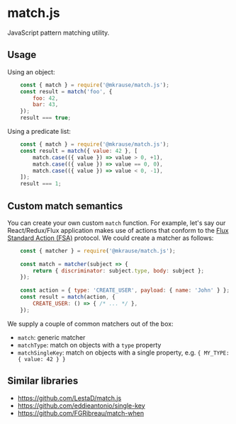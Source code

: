 
# match.js

JavaScript pattern matching utility.


## Usage

Using an object:

```js
    const { match } = require('@mkrause/match.js');
    const result = match('foo', {
        foo: 42,
        bar: 43,
    });
    result === true;
```

Using a predicate list:

```js
    const { match } = require('@mkrause/match.js');
    const result = match({ value: 42 }, [
        match.case(({ value }) => value > 0, +1),
        match.case(({ value }) => value == 0, 0),
        match.case(({ value }) => value < 0, -1),
    ]);
    result === 1;
```


## Custom match semantics

You can create your own custom `match` function. For example, let's say our React/Redux/Flux application makes use of actions that conform to the [Flux Standard Action (FSA)](https://github.com/acdlite/flux-standard-action) protocol. We could create a matcher as follows:

```js
    const { matcher } = require('@mkrause/match.js');
    
    const match = matcher(subject => {
        return { discriminator: subject.type, body: subject };
    });
    
    const action = { type: 'CREATE_USER', payload: { name: 'John' } };
    const result = match(action, {
        CREATE_USER: () => { /* ... */ },
    });
```

We supply a couple of common matchers out of the box:

- `match`: generic matcher
- `matchType`: match on objects with a `type` property
- `matchSingleKey`: match on objects with a single property, e.g. `{ MY_TYPE: { value: 42 } }`


## Similar libraries

- https://github.com/LestaD/match.js
- https://github.com/eddieantonio/single-key
- https://github.com/FGRibreau/match-when
